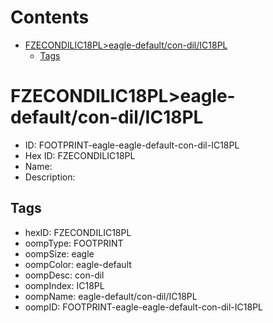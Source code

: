 



Contents
========

* [FZECONDILIC18PL>eagle-default/con-dil/IC18PL](#fzecondilic18pleagle-defaultcon-dilic18pl)
	* [Tags](#tags)

# FZECONDILIC18PL>eagle-default/con-dil/IC18PL

- ID: FOOTPRINT-eagle-eagle-default-con-dil-IC18PL
- Hex ID: FZECONDILIC18PL
- Name: 
- Description: 

## Tags

- hexID: FZECONDILIC18PL
- oompType: FOOTPRINT
- oompSize: eagle
- oompColor: eagle-default
- oompDesc: con-dil
- oompIndex: IC18PL
- oompName: eagle-default/con-dil/IC18PL
- oompID: FOOTPRINT-eagle-eagle-default-con-dil-IC18PL
